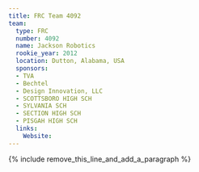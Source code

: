 ```yaml
---
title: FRC Team 4092
team:
  type: FRC
  number: 4092
  name: Jackson Robotics
  rookie_year: 2012
  location: Dutton, Alabama, USA
  sponsors:
  - TVA
  - Bechtel
  - Design Innovation, LLC
  - SCOTTSBORO HIGH SCH
  - SYLVANIA SCH
  - SECTION HIGH SCH
  - PISGAH HIGH SCH
  links:
    Website:
---
```


{% include remove_this_line_and_add_a_paragraph %}